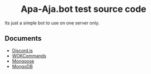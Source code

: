 <h1 align="center">Apa-Aja.bot test source code</h1>
Its just a simple bot to use on one server only.

## Documents
 - [Discord.js](https://discord.js.org/#/)
 - [WOKCommands](https://docs.wornoffkeys.com/)
 - [Mongoose](https://mongoosejs.com/docs/guide.html)
 - [MongoDB](https://www.mongodb.com/)